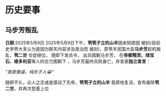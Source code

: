 # 历史要事

## 马步芳叛乱
**日期**:2025年5月9日
2025年5月9日下午，**茕茕孑立的山羊**因未知原因
被封(目前史学界大多认为是因为聊天内容涉及政治而
被封)，原茕羊民国大臣**马步芳**趁机叛乱，**茕二世**
仓促继位， 随即下发兵令， 出兵围剿马步芳，
在**帝都精灵、绿宝石、维多利亚**等人的合力围剿下
，马步芳最终兵败身亡，并发表**独立宣言**：

*"我是傻逼，纯乐子人😭"*

随即不久，众人之志或是感动了先帝，**茕茕孑立的山羊**
竟原地复活，宣布废除**茕二世**，并再次登基上位

